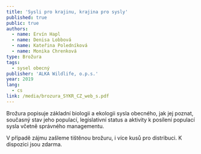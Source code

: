 ```yaml
---
title: 'Sysli pro krajinu, krajina pro sysly'
published: true
public: true
authors:
  - name: Ervín Hapl
  - name: Denisa Lobbová
  - name: Kateřina Poledníková
  - name: Monika Chrenková
type: Brožura
tags:
  - sysel obecný
publisher: 'ALKA Wildlife, o.p.s.'
year: 2019
lang:
  - cs
link: /media/brozura_SYKR_CZ_web_s.pdf
---
```

Brožura popisuje základní biologii a ekologii sysla obecného, jak jej poznat, současný stav jeho populací, legislativní status a aktivity k posílení populací sysla včetně správného managementu. 

V případě zájmu zašleme tištěnou brožuru, i více kusů pro distribuci. K dispozici jsou zdarma.
